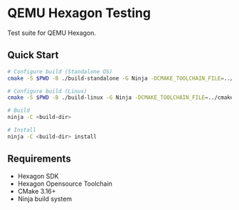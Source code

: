 # QEMU Hexagon Testing

Test suite for QEMU Hexagon.

## Quick Start

```bash
# Configure build (Standalone OS)
cmake -S $PWD -B ./build-standalone -G Ninja -DCMAKE_TOOLCHAIN_FILE=../cmake/hexagon-standalone.cmake

# Configure build (Linux)
cmake -S $PWD -B ./build-linux -G Ninja -DCMAKE_TOOLCHAIN_FILE=../cmake/hexagon-linux.cmake

# Build
ninja -C <build-dir>

# Install
ninja -C <build-dir> install
```

## Requirements

- Hexagon SDK
- Hexagon Opensource Toolchain
- CMake 3.16+
- Ninja build system
